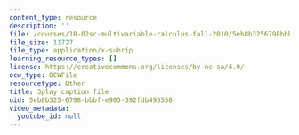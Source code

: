 ```yaml
---
content_type: resource
description: ''
file: /courses/18-02sc-multivariable-calculus-fall-2010/5eb8b3256798bbbfe905392fdb495558_hfyluFvlZ-o.srt
file_size: 11727
file_type: application/x-subrip
learning_resource_types: []
license: https://creativecommons.org/licenses/by-nc-sa/4.0/
ocw_type: OCWFile
resourcetype: Other
title: 3play caption file
uid: 5eb8b325-6798-bbbf-e905-392fdb495558
video_metadata:
  youtube_id: null
---
```


